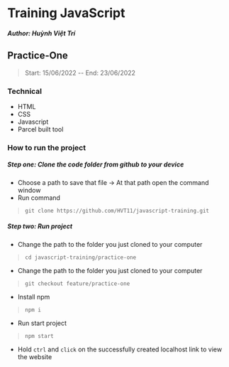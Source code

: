 # Training JavaScript  
##### Author: Huỳnh Việt Trí  
## Practice-One
>Start: 15/06/2022 -- End: 23/06/2022
### Technical
- HTML
- CSS
- Javascript
- Parcel built tool
### How to run the project

##### Step one: **Clone the code folder from github to your device**
- Choose a path to save that file -> At that path open the command window  
- Run command 
>`git clone https://github.com/HVT11/javascript-training.git`  
##### Step two: **Run project**
- Change the path to the folder you just cloned to your computer 
>`cd javascript-training/practice-one`
- Change the path to the folder you just cloned to your computer 
>`git checkout feature/practice-one`
- Install npm
>`npm i`
- Run start project
> `npm start`
- Hold `ctrl` and `click` on the successfully created localhost link to view the website